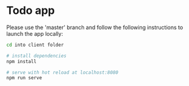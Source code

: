 # Todo app

Please use the 'master' branch and follow the following instructions to launch the app locally:

``` bash
cd into client folder

# install dependencies
npm install

# serve with hot reload at localhost:8080
npm run serve
```